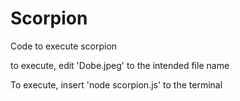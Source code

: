 # Scorpion
Code to execute scorpion

to execute, edit 'Dobe.jpeg' to the intended file name

To execute, insert 'node scorpion.js' to the terminal
